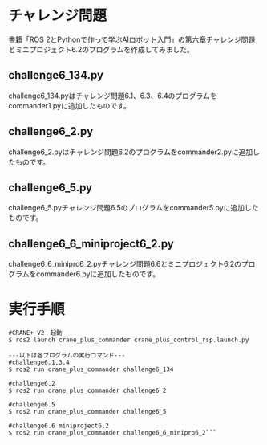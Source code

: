# チャレンジ問題
書籍「ROS 2とPythonで作って学ぶAIロボット入門」の第六章チャレンジ問題とミニプロジェクト6.2のプログラムを作成してみました。
## challenge6_134.py
challenge6_134.pyはチャレンジ問題6.1、6.3、6.4のプログラムをcommander1.pyに追加したものです。
## challenge6_2.py
challenge6_2.pyはチャレンジ問題6.2のプログラムをcommander2.pyに追加したものです。
## challenge6_5.py
challenge6_5.pyチャレンジ問題6.5のプログラムをcommander5.pyに追加したものです。
## challenge6_6_miniproject6_2.py
challenge6_6_minipro6_2.pyチャレンジ問題6.6とミニプロジェクト6.2のプログラムをcommander6.pyに追加したものです。

# 実行手順
```
#CRANE+ V2　起動
$ ros2 launch crane_plus_commander crane_plus_control_rsp.launch.py

---以下は各プログラムの実行コマンド---
#challenge6.1,3,4
$ ros2 run crane_plus_commander challenge6_134

#challenge6.2
$ ros2 run crane_plus_commander challenge6_2

#challenge6.5
$ ros2 run crane_plus_commander challenge6_5

#challenge6.6 miniproject6.2
$ ros2 run crane_plus_commander challenge6_6_minipro6_2```
